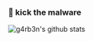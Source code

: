 ### 🌱 kick the malware

![g4rb3n's github stats](https://github-readme-stats.vercel.app/api?username=g4rb3n&show_icons=true&theme=draculal)
